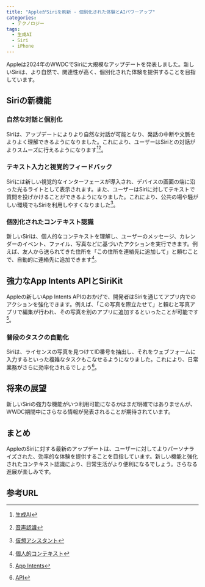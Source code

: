 ```yaml
---
title: "AppleがSiriを刷新 - 個別化された体験とAIパワーアップ"
categories:
  - テクノロジー
tags:
  - 生成AI
  - Siri
  - iPhone
---
```

Appleは2024年のWWDCでSiriに大規模なアップデートを発表しました。新しいSiriは、より自然で、関連性が高く、個別化された体験を提供することを目指しています。

## Siriの新機能

### 自然な対話と個別化
Siriは、アップデートによりより自然な対話が可能となり、発話の中断や文脈をよりよく理解できるようになりました。これにより、ユーザーはSiriとの対話がよりスムーズに行えるようになります[^1][^2]。

### テキスト入力と視覚的フィードバック
Siriには新しい視覚的なインターフェースが導入され、デバイスの画面の端に沿った光るライトとして表示されます。また、ユーザーはSiriに対してテキストで質問を投げかけることができるようになりました。これにより、公共の場や騒がしい環境でもSiriを利用しやすくなりました[^3]。

### 個別化されたコンテキスト認識
新しいSiriは、個人的なコンテキストを理解し、ユーザーのメッセージ、カレンダーのイベント、ファイル、写真などに基づいたアクションを実行できます。例えば、友人から送られてきた住所を「この住所を連絡先に追加して」と頼むことで、自動的に連絡先に追加できます[^4]。

## 強力なApp Intents APIとSiriKit
Appleの新しいApp Intents APIのおかげで、開発者はSiriを通じてアプリ内でのアクションを強化できます。例えば、「この写真を際立たせて」と頼むと写真アプリで編集が行われ、その写真を別のアプリに追加するといったことが可能です[^5]。

### 普段のタスクの自動化
Siriは、ライセンスの写真を見つけてID番号を抽出し、それをウェブフォームに入力するといった複雑なタスクもこなせるようになりました。これにより、日常業務がさらに効率化されるでしょう[^6]。

## 将来の展望
新しいSiriの強力な機能がいつ利用可能になるかはまだ明確ではありませんが、WWDC期間中にさらなる情報が発表されることが期待されています。

## まとめ
AppleのSiriに対する最新のアップデートは、ユーザーに対してよりパーソナライズされた、効率的な体験を提供することを目指しています。新しい機能と強化されたコンテキスト認識により、日常生活がより便利になるでしょう。さらなる進展が楽しみです。

## 参考URL
[^1]: [生成AI](https://www.nttdata.com/jp/ja/services/generative-ai/#:~:text=%E3%81%8A%E7%9F%A5%E3%82%89%E3%81%9B-,%E7%94%9F%E6%88%90AI%EF%BC%88Generative%20AI%EF%BC%89%E3%81%A8%E3%81%AF,%E5%8A%B4%E5%8A%9B%E3%82%92%E7%AF%80%E7%B4%84%E3%81%A7%E3%81%8D%E3%81%BE%E3%81%99%E3%80%82)
[^2]: [音声認識](https://analytics-news.jp/info/voice_recognition#:~:text=%E3%80%8C%E9%9F%B3%E5%A3%B0%E8%AA%8D%E8%AD%98(Speech%20Recognition),%E3%81%AB%E6%99%AE%E5%8F%8A%E3%81%97%E3%81%A6%E3%81%8D%E3%81%A6%E3%81%84%E3%82%8B%E3%80%82)
[^3]: [仮想アシスタント](https://kore.ai/jp/conversational-ai/what-is-a-virtual-assistant#:~:text=%E3%83%90%E3%83%BC%E3%83%81%E3%83%A3%E3%83%AB%E3%82%A2%E3%82%B7%E3%82%B9%E3%82%BF%E3%83%B3%E3%83%88%E3%81%AE%E5%AE%9A%E7%BE%A9,%E3%81%99%E3%82%8B%E3%81%93%E3%81%A8%E3%81%8C%E3%81%A7%E3%81%8D%E3%81%BE%E3%81%99%E3%80%82)
[^4]: [個人的コンテキスト](https://www.system-concepts.com/insights/understanding-users-personal-physical-social-context/)
[^5]: [App Intents](https://zenn.dev/naoya_maeda/articles/51891f1876e12b)
[^6]: [API](https://www.e-sales.jp/eigyo-labo/api-16192#:~:text=API%E3%81%AF%E3%80%8CApplication%20Programming%20Interface,%E3%81%A7%E3%81%8D%E3%82%8B%E7%AA%93%E5%8F%A3%E3%81%A8%E3%82%82%E3%81%84%E3%81%88%E3%81%BE%E3%81%99%E3%80%82)
